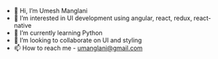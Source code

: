 - 👋 Hi, I’m Umesh Manglani
- 👀 I’m interested in UI development using angular, react, redux, react-native
- 🌱 I’m currently learning Python
- 💞️ I’m looking to collaborate on UI and styling
- 📫 How to reach me - umanglani@gmail.com

<!---
umanglani/umanglani is a ✨ special ✨ repository because its `README.md` (this file) appears on your GitHub profile.
You can click the Preview link to take a look at your changes.
--->

